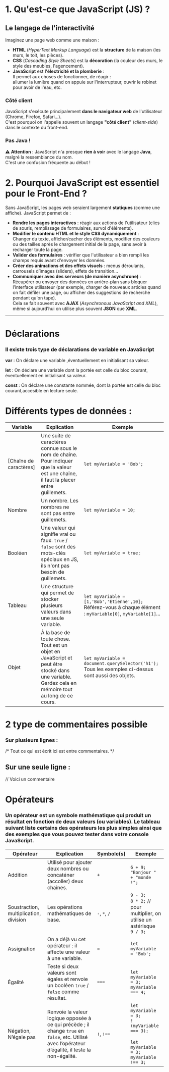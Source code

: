 


# 1. Qu'est-ce que JavaScript (JS) ?

## Le langage de l'interactivité

Imaginez une page web comme une maison :

- **HTML** (*HyperText Markup Language*) est la **structure** de la maison (les murs, le toit, les pièces).
- **CSS** (*Cascading Style Sheets*) est la **décoration** (la couleur des murs, le style des meubles, l'agencement).
- **JavaScript** est **l'électricité et la plomberie** :  
  Il permet aux choses de fonctionner, de réagir :  
  allumer la lumière quand on appuie sur l'interrupteur, ouvrir le robinet pour avoir de l'eau, etc.

### Côté client

JavaScript s'exécute principalement **dans le navigateur web** de l'utilisateur (Chrome, Firefox, Safari...).  
C'est pourquoi on l'appelle souvent un langage **"côté client"** (*client-side*) dans le contexte du front-end.

### Pas Java !

⚠️ **Attention** : JavaScript n'a presque **rien à voir** avec le langage **Java**, malgré la ressemblance du nom.  
C'est une confusion fréquente au début !


# 2. Pourquoi JavaScript est essentiel pour le Front-End ?

Sans JavaScript, les pages web seraient largement **statiques** (comme une affiche). JavaScript permet de :

- **Rendre les pages interactives** : réagir aux actions de l'utilisateur (clics de souris, remplissage de formulaires, survol d'éléments).
- **Modifier le contenu HTML et le style CSS dynamiquement** :  
  Changer du texte, afficher/cacher des éléments, modifier des couleurs ou des tailles après le chargement initial de la page, sans avoir à recharger toute la page.
- **Valider des formulaires** : vérifier que l'utilisateur a bien rempli les champs requis avant d'envoyer les données.
- **Créer des animations et des effets visuels** : menus déroulants, carrousels d’images (sliders), effets de transition...
- **Communiquer avec des serveurs (de manière asynchrone)** :  
  Récupérer ou envoyer des données en arrière-plan sans bloquer l’interface utilisateur (par exemple, charger de nouveaux articles quand on fait défiler une page, ou afficher des suggestions de recherche pendant qu'on tape).  
  Cela se fait souvent avec **AJAX** (*Asynchronous JavaScript and XML*), même si aujourd’hui on utilise plus souvent **JSON** que **XML**.

---



# Déclarations

### Il existe trois type de déclarations de variable en JavaScript

**var**   : On déclare une variable ,éventuellement en initialisant sa valeur.

**let**   : On déclare une variable dont la portée est celle du bloc courant, éventuellement en initialisant sa valeur.

**const** : On déclare une constante nommée, dont la portée est celle du bloc courant,accesible en lecture seule.

# Différents types de données :

| Variable               | Explication                                                                                                                                      | Exemple                                                                                      |
|------------------------|--------------------------------------------------------------------------------------------------------------------------------------------------|----------------------------------------------------------------------------------------------|
| [Chaîne de caractères] | Une suite de caractères connue sous le nom de chaîne. Pour indiquer que la valeur est une chaîne, il faut la placer entre guillemets.           | `let myVariable = 'Bob';`                                                                    |
| Nombre                 | Un nombre. Les nombres ne sont pas entre guillemets.                                                                                             | `let myVariable = 10;`                                                                       |
| Booléen                | Une valeur qui signifie vrai ou faux. `true` / `false` sont des mots-clés spéciaux en JS, ils n'ont pas besoin de guillemets.                   | `let myVariable = true;`                                                                     |
| Tableau                | Une structure qui permet de stocker plusieurs valeurs dans une seule variable.                                                                  | `let myVariable = [1,'Bob','Étienne',10];` <br> Référez-vous à chaque élément : `myVariable[0]`, `myVariable[1]`... |
| Objet                  | À la base de toute chose. Tout est un objet en JavaScript et peut être stocké dans une variable. Gardez cela en mémoire tout au long de ce cours.| `let myVariable = document.querySelector('h1');` <br> Tous les exemples ci-dessus sont aussi des objets. |


# 2 type de commentaires possible 

### Sur plusieurs lignes :

/*
Tout ce qui est écrit ici est entre commentaires.
*/

## Sur une seule ligne : 

// Voici un commentaire


# Opérateurs 

### Un opérateur est un symbole mathématique qui produit un résultat en fonction de deux valeurs (ou variables). Le tableau suivant liste certains des opérateurs les plus simples ainsi que des exemples que vous pouvez tester dans votre console JavaScript.

| Opérateur                        | Explication                                                                                                                                         | Symbole(s)     | Exemple                                                                                                 |
|----------------------------------|-----------------------------------------------------------------------------------------------------------------------------------------------------|----------------|---------------------------------------------------------------------------------------------------------|
| Addition                         | Utilisé pour ajouter deux nombres ou concaténer (accoller) deux chaînes.                                                                            | `+`            | `6 + 9;` <br> `"Bonjour " + "monde !";`                                                                  |
| Soustraction, multiplication, division | Les opérations mathématiques de base.                                                                                                              | `-`, `*`, `/`  | `9 - 3;` <br> `8 * 2;` // pour multiplier, on utilise un astérisque <br> `9 / 3;`                        |
| Assignation                      | On a déjà vu cet opérateur : il affecte une valeur à une variable.                                                                                  | `=`            | `let myVariable = 'Bob';`                                                                               |
| Égalité                          | Teste si deux valeurs sont égales et renvoie un booléen `true` / `false` comme résultat.                                                            | `===`          | `let myVariable = 3;` <br> `myVariable === 4;`                                                           |
| Négation, N’égale pas            | Renvoie la valeur logique opposée à ce qui précède ; il change `true` en `false`, etc. Utilisé avec l’opérateur d’égalité, il teste la non-égalité. | `!`, `!==`     | `let myVariable = 3;` <br> `!(myVariable === 3);` <br><br> `let myVariable = 3;` <br> `myVariable !== 3;` |
